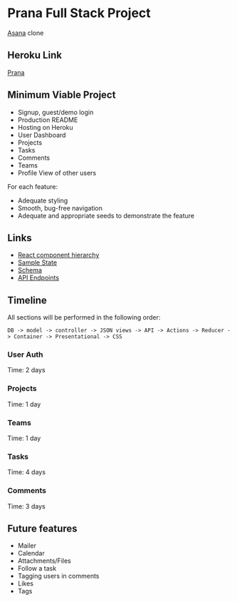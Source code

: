 # Prana Full Stack Project
[Asana](www.asana.com) clone

## Heroku Link
[Prana](www.google.com)

## Minimum Viable Project
* Signup, guest/demo login
* Production README
* Hosting on Heroku
* User Dashboard
* Projects
* Tasks
* Comments
* Teams
* Profile View of other users

For each feature:
 * Adequate styling
 * Smooth, bug-free navigation
 * Adequate and appropriate seeds to demonstrate the feature


## Links
* [React component hierarchy](./component-hierarchy.md)
* [Sample State](./sample-state.md)
* [Schema](./schema.md)
* [API Endpoints](./api-endpoints.md)

## Timeline
All sections will be performed in the following order:

`DB -> model -> controller -> JSON views -> API -> Actions -> Reducer -> Container -> Presentational -> CSS`

### User Auth
Time: 2 days

### Projects
Time: 1 day

### Teams
Time: 1 day

### Tasks
Time: 4 days

### Comments
Time: 3 days

## Future features
* Mailer
* Calendar
* Attachments/Files
* Follow a task
* Tagging users in comments
* Likes
* Tags

